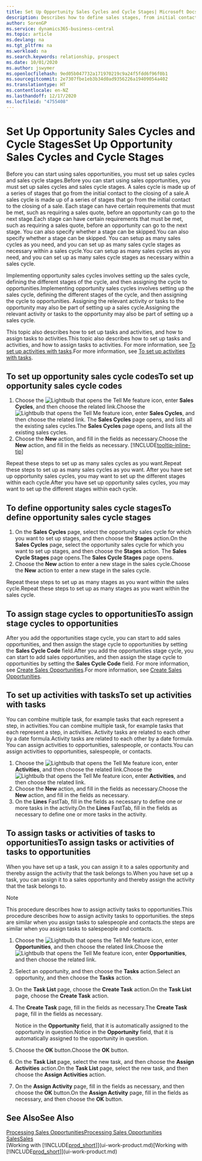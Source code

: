 ```yaml
---
title: Set Up Opportunity Sales Cycles and Cycle Stages| Microsoft Docs
description: Describes how to define sales stages, from initial contact to closing, to create a sales cycle and assign it to opportunities in Business Central.
author: SorenGP
ms.service: dynamics365-business-central
ms.topic: article
ms.devlang: na
ms.tgt_pltfrm: na
ms.workload: na
ms.search.keywords: relationship, prospect
ms.date: 10/01/2020
ms.author: jswymer
ms.openlocfilehash: 9ed05b047732a171970219c9a24f5fdd6f96f0b1
ms.sourcegitcommit: 2e7307fbe1eb3b34d0ad9356226a19409054a402
ms.translationtype: HT
ms.contentlocale: en-NZ
ms.lasthandoff: 12/17/2020
ms.locfileid: "4755408"
---
```

# <a name="set-up-opportunity-sales-cycles-and-cycle-stages"></a><span data-ttu-id="3a2d7-103">Set Up Opportunity Sales Cycles and Cycle Stages</span><span class="sxs-lookup"><span data-stu-id="3a2d7-103">Set Up Opportunity Sales Cycles and Cycle Stages</span></span>
<span data-ttu-id="3a2d7-104">Before you can start using sales opportunities, you must set up sales cycles and sales cycle stages.</span><span class="sxs-lookup"><span data-stu-id="3a2d7-104">Before you can start using sales opportunities, you must set up sales cycles and sales cycle stages.</span></span> <span data-ttu-id="3a2d7-105">A sales cycle is made up of a series of stages that go from the initial contact to the closing of a sale.</span><span class="sxs-lookup"><span data-stu-id="3a2d7-105">A sales cycle is made up of a series of stages that go from the initial contact to the closing of a sale.</span></span> <span data-ttu-id="3a2d7-106">Each stage can have certain requirements that must be met, such as requiring a sales quote, before an opportunity can go to the next stage.</span><span class="sxs-lookup"><span data-stu-id="3a2d7-106">Each stage can have certain requirements that must be met, such as requiring a sales quote, before an opportunity can go to the next stage.</span></span> <span data-ttu-id="3a2d7-107">You can also specify whether a stage can be skipped.</span><span class="sxs-lookup"><span data-stu-id="3a2d7-107">You can also specify whether a stage can be skipped.</span></span> <span data-ttu-id="3a2d7-108">You can setup as many sales cycles as you need, and you can set up as many sales cycle stages as necessary within a sales cycle.</span><span class="sxs-lookup"><span data-stu-id="3a2d7-108">You can setup as many sales cycles as you need, and you can set up as many sales cycle stages as necessary within a sales cycle.</span></span>

<span data-ttu-id="3a2d7-109">Implementing opportunity sales cycles involves setting up the sales cycle, defining the different stages of the cycle, and then assigning the cycle to opportunities.</span><span class="sxs-lookup"><span data-stu-id="3a2d7-109">Implementing opportunity sales cycles involves setting up the sales cycle, defining the different stages of the cycle, and then assigning the cycle to opportunities.</span></span> <span data-ttu-id="3a2d7-110">Assigning the relevant activity or tasks to the opportunity may also be part of setting up a sales cycle.</span><span class="sxs-lookup"><span data-stu-id="3a2d7-110">Assigning the relevant activity or tasks to the opportunity may also be part of setting up a sales cycle.</span></span>

<span data-ttu-id="3a2d7-111">This topic also describes how to set up tasks and activities, and how to assign tasks to activities.</span><span class="sxs-lookup"><span data-stu-id="3a2d7-111">This topic also describes how to set up tasks and activities, and how to assign tasks to activities.</span></span> <span data-ttu-id="3a2d7-112">For more information, see [To set up activities with tasks](marketing-how-setup-opportunity-sales-cycles-stages.md#to-set-up-activities-with-tasks).</span><span class="sxs-lookup"><span data-stu-id="3a2d7-112">For more information, see [To set up activities with tasks](marketing-how-setup-opportunity-sales-cycles-stages.md#to-set-up-activities-with-tasks).</span></span>

## <a name="to-set-up-opportunity-sales-cycle-codes"></a><span data-ttu-id="3a2d7-113">To set up opportunity sales cycle codes</span><span class="sxs-lookup"><span data-stu-id="3a2d7-113">To set up opportunity sales cycle codes</span></span>
1. <span data-ttu-id="3a2d7-114">Choose the ![Lightbulb that opens the Tell Me feature](media/ui-search/search_small.png "Tell me what you want to do") icon, enter **Sales Cycles**, and then choose the related link.</span><span class="sxs-lookup"><span data-stu-id="3a2d7-114">Choose the ![Lightbulb that opens the Tell Me feature](media/ui-search/search_small.png "Tell me what you want to do") icon, enter **Sales Cycles**, and then choose the related link.</span></span> <span data-ttu-id="3a2d7-115">The **Sales Cycles** page opens, and lists all the existing sales cycles.</span><span class="sxs-lookup"><span data-stu-id="3a2d7-115">The **Sales Cycles** page opens, and lists all the existing sales cycles.</span></span>
2. <span data-ttu-id="3a2d7-116">Choose the **New** action, and fill in the fields as necessary.</span><span class="sxs-lookup"><span data-stu-id="3a2d7-116">Choose the **New** action, and fill in the fields as necessary.</span></span> [!INCLUDE[tooltip-inline-tip](includes/tooltip-inline-tip_md.md)]

<span data-ttu-id="3a2d7-117">Repeat these steps to set up as many sales cycles as you want.</span><span class="sxs-lookup"><span data-stu-id="3a2d7-117">Repeat these steps to set up as many sales cycles as you want.</span></span> <span data-ttu-id="3a2d7-118">After you have set up opportunity sales cycles, you may want to set up the different stages within each cycle.</span><span class="sxs-lookup"><span data-stu-id="3a2d7-118">After you have set up opportunity sales cycles, you may want to set up the different stages within each cycle.</span></span>

## <a name="to-define-opportunity-sales-cycle-stages"></a><span data-ttu-id="3a2d7-119">To define opportunity sales cycle stages</span><span class="sxs-lookup"><span data-stu-id="3a2d7-119">To define opportunity sales cycle stages</span></span>
1. <span data-ttu-id="3a2d7-120">On the **Sales Cycles** page, select the opportunity sales cycle for which you want to set up stages, and then choose the **Stages** action.</span><span class="sxs-lookup"><span data-stu-id="3a2d7-120">On the **Sales Cycles** page, select the opportunity sales cycle for which you want to set up stages, and then choose the **Stages** action.</span></span> <span data-ttu-id="3a2d7-121">The **Sales Cycle Stages** page opens.</span><span class="sxs-lookup"><span data-stu-id="3a2d7-121">The **Sales Cycle Stages** page opens.</span></span>
2. <span data-ttu-id="3a2d7-122">Choose the **New** action to enter a new stage in the sales cycle.</span><span class="sxs-lookup"><span data-stu-id="3a2d7-122">Choose the **New** action to enter a new stage in the sales cycle.</span></span>

<span data-ttu-id="3a2d7-123">Repeat these steps to set up as many stages as you want within the sales cycle.</span><span class="sxs-lookup"><span data-stu-id="3a2d7-123">Repeat these steps to set up as many stages as you want within the sales cycle.</span></span>

## <a name="to-assign-stage-cycles-to-opportunities"></a><span data-ttu-id="3a2d7-124">To assign stage cycles to opportunities</span><span class="sxs-lookup"><span data-stu-id="3a2d7-124">To assign stage cycles to opportunities</span></span>
<span data-ttu-id="3a2d7-125">After you add the opportunities stage cycle, you can start to add sales opportunities, and then assign the stage cycle to opportunities by setting the **Sales Cycle Code** field.</span><span class="sxs-lookup"><span data-stu-id="3a2d7-125">After you add the opportunities stage cycle, you can start to add sales opportunities, and then assign the stage cycle to opportunities by setting the **Sales Cycle Code** field.</span></span> <span data-ttu-id="3a2d7-126">For more information, see [Create Sales Opportunities](marketing-how-create-opportunities.md).</span><span class="sxs-lookup"><span data-stu-id="3a2d7-126">For more information, see [Create Sales Opportunities](marketing-how-create-opportunities.md).</span></span>

## <a name="to-set-up-activities-with-tasks"></a><span data-ttu-id="3a2d7-127">To set up activities with tasks</span><span class="sxs-lookup"><span data-stu-id="3a2d7-127">To set up activities with tasks</span></span>
<span data-ttu-id="3a2d7-128">You can combine multiple task, for example tasks that each represent a step, in activities.</span><span class="sxs-lookup"><span data-stu-id="3a2d7-128">You can combine multiple task, for example tasks that each represent a step, in activities.</span></span> <span data-ttu-id="3a2d7-129">Activity tasks are related to each other by a date formula.</span><span class="sxs-lookup"><span data-stu-id="3a2d7-129">Activity tasks are related to each other by a date formula.</span></span> <span data-ttu-id="3a2d7-130">You can assign activities to opportunities, salespeople, or contacts.</span><span class="sxs-lookup"><span data-stu-id="3a2d7-130">You can assign activities to opportunities, salespeople, or contacts.</span></span>

1. <span data-ttu-id="3a2d7-131">Choose the ![Lightbulb that opens the Tell Me feature](media/ui-search/search_small.png "Tell me what you want to do") icon, enter **Activities**, and then choose the related link.</span><span class="sxs-lookup"><span data-stu-id="3a2d7-131">Choose the ![Lightbulb that opens the Tell Me feature](media/ui-search/search_small.png "Tell me what you want to do") icon, enter **Activities**, and then choose the related link.</span></span>
2. <span data-ttu-id="3a2d7-132">Choose the **New** action, and fill in the fields as necessary.</span><span class="sxs-lookup"><span data-stu-id="3a2d7-132">Choose the **New** action, and fill in the fields as necessary.</span></span>
3. <span data-ttu-id="3a2d7-133">On the **Lines** FastTab, fill in the fields as necessary to define one or more tasks in the activity.</span><span class="sxs-lookup"><span data-stu-id="3a2d7-133">On the **Lines** FastTab, fill in the fields as necessary to define one or more tasks in the activity.</span></span>

## <a name="to-assign-tasks-or-activities-of-tasks-to-opportunities"></a><span data-ttu-id="3a2d7-134">To assign tasks or activities of tasks to opportunities</span><span class="sxs-lookup"><span data-stu-id="3a2d7-134">To assign tasks or activities of tasks to opportunities</span></span>
<span data-ttu-id="3a2d7-135">When you have set up a task, you can assign it to a sales opportunity and thereby assign the activity that the task belongs to.</span><span class="sxs-lookup"><span data-stu-id="3a2d7-135">When you have set up a task, you can assign it to a sales opportunity and thereby assign the activity that the task belongs to.</span></span>

> [!NOTE]  
>   <span data-ttu-id="3a2d7-136">This procedure describes how to assign activity tasks to opportunities.</span><span class="sxs-lookup"><span data-stu-id="3a2d7-136">This procedure describes how to assign activity tasks to opportunities.</span></span> <span data-ttu-id="3a2d7-137">the steps are similar when you assign tasks to salespeople and contacts.</span><span class="sxs-lookup"><span data-stu-id="3a2d7-137">the steps are similar when you assign tasks to salespeople and contacts.</span></span>

1. <span data-ttu-id="3a2d7-138">Choose the ![Lightbulb that opens the Tell Me feature](media/ui-search/search_small.png "Tell me what you want to do") icon, enter **Opportunities**, and then choose the related link.</span><span class="sxs-lookup"><span data-stu-id="3a2d7-138">Choose the ![Lightbulb that opens the Tell Me feature](media/ui-search/search_small.png "Tell me what you want to do") icon, enter **Opportunities**, and then choose the related link.</span></span>
2. <span data-ttu-id="3a2d7-139">Select an opportunity, and then choose the **Tasks** action.</span><span class="sxs-lookup"><span data-stu-id="3a2d7-139">Select an opportunity, and then choose the **Tasks** action.</span></span>
3. <span data-ttu-id="3a2d7-140">On the **Task List** page, choose the **Create Task** action.</span><span class="sxs-lookup"><span data-stu-id="3a2d7-140">On the **Task List** page, choose the **Create Task** action.</span></span>
4.  <span data-ttu-id="3a2d7-141">The **Create Task** page, fill in the fields as necessary.</span><span class="sxs-lookup"><span data-stu-id="3a2d7-141">The **Create Task** page, fill in the fields as necessary.</span></span>

    <span data-ttu-id="3a2d7-142">Notice in the **Opportunity** field, that it is automatically assigned to the opportunity in question.</span><span class="sxs-lookup"><span data-stu-id="3a2d7-142">Notice in the **Opportunity** field, that it is automatically assigned to the opportunity in question.</span></span>
5. <span data-ttu-id="3a2d7-143">Choose the **OK** button.</span><span class="sxs-lookup"><span data-stu-id="3a2d7-143">Choose the **OK** button.</span></span>
6. <span data-ttu-id="3a2d7-144">On the **Task List** page, select the new task, and then choose the **Assign Activities** action.</span><span class="sxs-lookup"><span data-stu-id="3a2d7-144">On the **Task List** page, select the new task, and then choose the **Assign Activities** action.</span></span>
7. <span data-ttu-id="3a2d7-145">On the **Assign Activity** page, fill in the fields as necessary, and then choose the **OK** button.</span><span class="sxs-lookup"><span data-stu-id="3a2d7-145">On the **Assign Activity** page, fill in the fields as necessary, and then choose the **OK** button.</span></span>

## <a name="see-also"></a><span data-ttu-id="3a2d7-146">See Also</span><span class="sxs-lookup"><span data-stu-id="3a2d7-146">See Also</span></span>
[<span data-ttu-id="3a2d7-147">Processing Sales Opportunities</span><span class="sxs-lookup"><span data-stu-id="3a2d7-147">Processing Sales Opportunities</span></span>](marketing-processing-sales-opportunities.md)  
[<span data-ttu-id="3a2d7-148">Sales</span><span class="sxs-lookup"><span data-stu-id="3a2d7-148">Sales</span></span>](sales-manage-sales.md)  
<span data-ttu-id="3a2d7-149">[Working with [!INCLUDE[prod_short](includes/prod_short.md)]](ui-work-product.md)</span><span class="sxs-lookup"><span data-stu-id="3a2d7-149">[Working with [!INCLUDE[prod_short](includes/prod_short.md)]](ui-work-product.md)</span></span>
